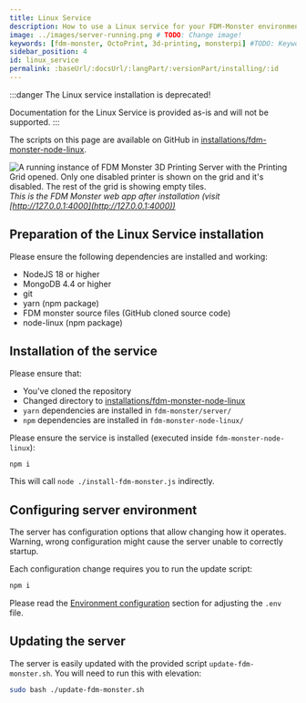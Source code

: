 ```yaml
---
title: Linux Service
description: How to use a Linux service for your FDM-Monster environment (deprecated)
image: ../images/server-running.png # TODO: Change image!
keywords: [fdm-monster, OctoPrint, 3d-printing, monsterpi] #TODO: Keywords!
sidebar_position: 4
id: linux_service
permalink: :baseUrl/:docsUrl/:langPart/:versionPart/installing/:id
---
```


:::danger
The Linux service installation is deprecated!

Documentation for the Linux Service is provided as-is and will not be supported.
:::

The scripts on this page are available on GitHub in [installations/fdm-monster-node-linux](https://github.com/fdm-monster/fdm-monster/tree/main/installations/fdm-monster-node-linux).

![A running instance of FDM Monster 3D Printing Server with the Printing Grid opened.
Only one disabled printer is shown on the grid and it's disabled.
The rest of the grid is showing empty tiles.](../images/server-running.png)
*This is the FDM Monster web app after installation (visit [http://127.0.0.1:4000](http://127.0.0.1:4000))*

## Preparation of the Linux Service installation

Please ensure the following dependencies are installed and working:

- NodeJS 18 or higher
- MongoDB 4.4 or higher
- git
- yarn (npm package)
- FDM monster source files (GitHub cloned source code)
- node-linux (npm package)

## Installation of the service

Please ensure that:

- You've cloned the repository
- Changed directory to [installations/fdm-monster-node-linux](https://github.com/fdm-monster/fdm-monster/tree/main/installations/fdm-monster-node-linux)
- `yarn` dependencies are installed in `fdm-monster/server/`
- `npm` dependencies are installed in `fdm-monster-node-linux/`

Please ensure the service is installed (executed inside `fdm-monster-node-linux`):

```bash
npm i
```

This will call `node ./install-fdm-monster.js` indirectly.

## Configuring server environment

The server has configuration options that allow changing how it operates. Warning, wrong configuration might cause the
server unable to correctly startup.

Each configuration change requires you to run the update script:

```bash
npm i
```

Please read the [Environment configuration](../2_configuration/preconfiguration.md) section for adjusting the `.env` file.

## Updating the server

The server is easily updated with the provided script `update-fdm-monster.sh`.
You will need to run this with elevation:

```bash
sudo bash ./update-fdm-monster.sh
```
